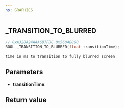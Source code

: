 ```yaml
---
ns: GRAPHICS
---
```

## _TRANSITION_TO_BLURRED

```c
// 0xA328A24AAA6B7FDC 0x5604B890
BOOL _TRANSITION_TO_BLURRED(float transitionTime);
```

```
time in ms to transition to fully blurred screen  
```

## Parameters
* **transitionTime**: 

## Return value
